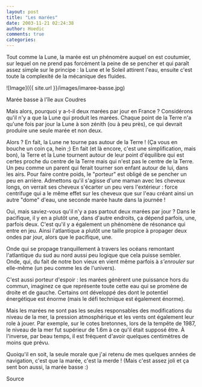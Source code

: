 ```yaml
---
layout: post
title: "Les marées"
date: 2003-11-21 02:24:38
author: Hoedic
comments: true
categories: 
---
```



Tout comme la Lune, la marée est un phénomère auquel on est coutumier, sur lequel on ne prend pas forcément la peine de se pencher et qui paraît assez simple sur le principe : la Lune et le Soleil attirent l'eau, ensuite c'est toute la complexité de la mécanique des fluides.

![Image]({{ site.url }}/images/imaree-basse.jpg)
<div class="photoattrib">Marée basse à l'île aux Coudres</div>



Mais alors, pourquoi y a-t-il deux marées par jour en France ? Considérons qu'il n'y a que la Lune qui produit les marées. Chaque point de la Terre n'a qu'une fois par jour la Lune à son zénith (ou à peu près), ce qui devrait produire une seule marée et non deux.

Alors ? En fait, la Lune ne tourne pas autour de la Terre ! (Ça vous en bouche un coin ça, hein ;) En fait (et là encore, c'est une simplification, mais bon), la Terre et la Lune tournent autour de leur point d'équilibre qui est certes proche du centre de la Terre mais qui n'est pas le centre de la Terre. Un peu comme un parent qui ferait tourner son enfant autour de lui, dans les airs. Pour faire contre poids, le "porteur" est obligé de se pencher un peu en arrière. Admettons qu'il s'agisse d'une maman avec les cheveux longs, on verrait ses cheveux s'écarter un peu vers l'extérieur : force centrifuge qui a le même effet sur les cheveux que sur l'eau créant ainsi un autre "dome" d'eau, une seconde marée haute dans la journée !

Oui, mais saviez-vous qu'il n'y a pas partout deux marées par jour ? Dans le pacifique, il y en a plutôt une, dans d'autre endroits, ça dépend parfois, une, parfois deux. C'est qu'il y a également un phénomène de résonance qui entre en jeu. Ainsi l'atlantique a plutôt une taille propice à propager deux ondes par jour, alors que le pacifique, une.

Onde qui se propage tranquillement à travers les océans remontant l'atlantique du sud au nord aussi peu logique que cela puisse sembler. Onde, qui, du fait de notre bon vieux  en vient même parfois à *s'enrouler* sur elle-même (un peu comme les  de l'univers).

C'est aussi porteur d'espoir : les marées génèrent une puissance hors du commun, imaginez ce que représente toute cette eau qui se promène de droite et de gauche. Certains ont développé des  dont le potentiel énergétique est énorme (mais le défi technique est également énorme).

Mais les marées ne sont pas les seules responsables des modifications du niveau de la mer, la pression atmosphérique et les vents ont également leur role à jouer. Par exemple, sur le cotes bretonnes, lors de la tempête de 1987, le niveau de la mer fut supérieur de 1.6m à ce qu'il était supposé être. À l'inverse, par beau temps, il est fréquent d'avoir quelques centimètres de moins que prévu.

Quoiqu'il en soit, la seule morale que j'ai retenu de mes quelques années de navigation, c'est que la marée, c'est la merde ! (Mais c'est assez joli et ça sent bon aussi, la marée basse :)

Source



